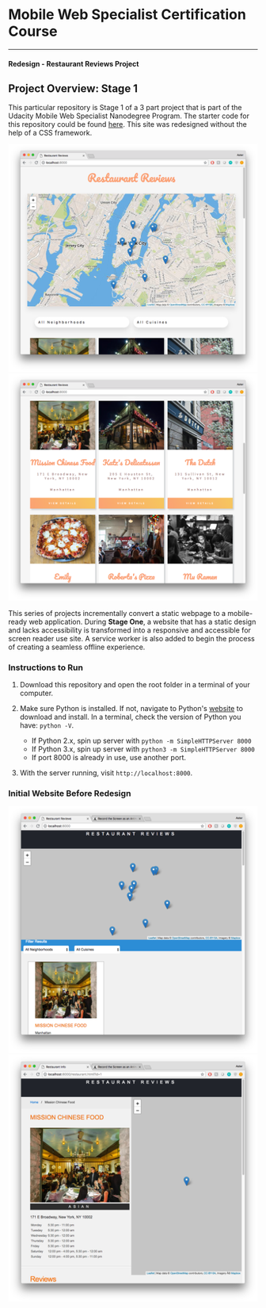 # Mobile Web Specialist Certification Course
---
#### Redesign - Restaurant Reviews Project

## Project Overview: Stage 1
This particular repository is Stage 1 of a 3 part project that is part of the Udacity Mobile Web Specialist Nanodegree Program. The starter code for this repository could be found [here](https://github.com/udacity/mws-restaurant-stage-1). This site was redesigned without the help of a CSS framework. 

![Screenshot](screenshots/index-ss.png)
![Screenshot](screenshots/list-ss.png)


This series of projects incrementally convert a static webpage to a mobile-ready web application. During **Stage One**, a website that has a static design and lacks accessibility is transformed into a responsive and accessible for screen reader use site. A service worker is also added to begin the process of creating a seamless offline experience. 

### Instructions to Run

1. Download this repository and open the root folder in a terminal of your computer.

2. Make sure Python is installed. If not, navigate to Python's [website](https://www.python.org/) to download and install. In a terminal, check the version of Python you have: `python -V`. 
    - If Python 2.x, spin up server with `python -m SimpleHTTPServer 8000`
    - If Python 3.x, spin up server with `python3 -m SimpleHTTPServer 8000`
    - If port 8000 is already in use, use another port. 
    
3. With the server running, visit `http://localhost:8000`.
    
### Initial Website Before Redesign
![Screenshot](screenshots/old1-ss.png)
![Screenshot](screenshots/old2-ss.png)



